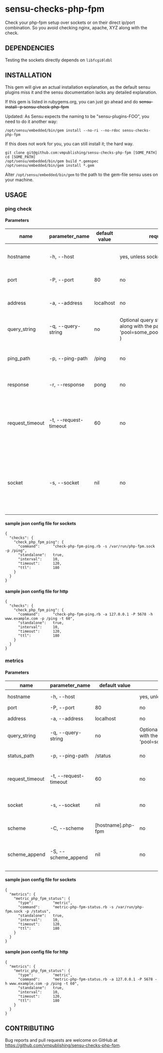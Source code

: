 # sensu-checks-php-fpm

Check your php-fpm setup over sockets or on their direct ip/port combination.
So you avoid checking nginx, apache, XYZ along with the check.

## DEPENDENCIES

Testing the sockets directly depends on `libfcgi0ldbl`


## INSTALLATION

This gem will give an actual installation explanation, as the default sensu plugins miss it and the sensu documentation lacks any detailed explanation.

If this gem is listed in rubygems.org, you can just go ahead and do
~~sensu-install -p sensu-check-php-fpm~~


Updated:
As Sensu expects the naming to be "sensu-plugins-FOO", you need to do it another way:
```
/opt/sensu/embedded/bin/gem install --no-ri --no-rdoc sensu-checks-php-fpm
```

If this does not work for you, you can still install it; the hard way.
```
git clone git@github.com:vmpublishing/sensu-checks-php-fpm [SOME_PATH]
cd [SOME_PATH]
/opt/sensu/embedded/bin/gem build *.gemspec
/opt/sensu/embedded/bin/gem install *.gem
```

Alter `/opt/sensu/embedded/bin/gem` to the path to the gem-file sensu uses on your machine.


## USAGE

### ping check

#### Parameters

| name | parameter_name | default value | required | description |
|------|----------------|---------------|----------|-------------|
| hostname | -h, --host |  | yes, unless socket is set | This sets the "Host: " HTTP header for the request |
| port | -P, --port | 80 | no | The port of php-fpm to connect to |
| address | -a, --address | localhost | no | The address of php-fpm to connect to. Hostname or IP |
| query_string | -q, --query-string | no | Optional query string to send along with the path (ie. 'pool=some_pool&sticky_flag=foo' ) |
| ping_path | -p, --ping-path | /ping | no | The configured path, where the ping resides. Check your pool config. |
| response | -r, --response | pong | no | The configured response to the ping request |
| request_timeout | -t, --request-timeout | 60 | no | HTTP request timeout. When the sensu timeout is greater than this and this timeout is reached, it will produce a critical error |
| socket | -s, --socket | nil | no | Check ping over the socket, instead over http. This renders 'hostname', 'port', 'address' and 'request_timeout' useless |

#### sample json config file for sockets
```
{
  "checks": {
    "check_php_fpm_ping": {
      "command":      "check-php-fpm-ping.rb -s /var/run/php-fpm.sock -p /ping",
      "standalone":   true,
      "interval":     10,
      "timeout":      120,
      "ttl":          180
    }
  }
}
```

#### sample json config file for http
```
{
  "checks": {
    "check_php_fpm_ping": {
      "command":      "check-php-fpm-ping.rb -a 127.0.0.1 -P 5678 -h www.example.com -p /ping -t 60",
      "standalone":   true,
      "interval":     10,
      "timeout":      120,
      "ttl":          180
    }
  }
}
```

### metrics

#### Parameters

| name | parameter_name | default value | required | description |
|------|----------------|---------------|----------|-------------|
| hostname | -h, --host |  | yes, unless socket is set | This sets the "Host: " HTTP header for the request |
| port | -P, --port | 80 | no | The port of php-fpm to connect to |
| address | -a, --address | localhost | no | The address of php-fpm to connect to. Hostname or IP |
| query_string | -q, --query-string | no | Optional query string to send along with the path (ie. 'pool=some_pool&sticky_flag=foo') |
| status_path | -p, --ping-path | /status | no | The configured path, where the status resides. Check your pool config. |
| request_timeout | -t, --request-timeout | 60 | no | HTTP request timeout. When the sensu timeout is greater than this and this timeout is reached, it will produce a critical error |
| socket | -s, --socket | nil | no | Check ping over the socket, instead over http. This renders 'hostname', 'port', 'address' and 'request_timeout' useless |
| scheme | -C, --scheme | [hostname].php-fpm | no | Metric naming scheme, text to prepend to metric and scheme_append |
| scheme_append | -S, --scheme_append | nil | no | Set a string that will be placed right after the host identification and the script identification but before the measurements (ie. hostname.php-fpm.scheme_append.slow_requests) |

#### sample json config file for sockets
```
{
  "metrics": {
    "metric_php_fpm_status": {
      "type":         "metric",
      "command":      "metric-php-fpm-status.rb -s /var/run/php-fpm.sock -p /status",
      "standalone":   true,
      "interval":     10,
      "timeout":      120,
      "ttl":          180
    }
  }
}
```

#### sample json config file for http
```
{
  "metrics": {
    "metric_php_fpm_status": {
      "type":         "metric",
      "command":      "metric-php-fpm-status.rb -a 127.0.0.1 -P 5678 -h www.example.com -p /ping -t 60",
      "standalone":   true,
      "interval":     10,
      "timeout":      120,
      "ttl":          180
    }
  }
}
```


## CONTRIBUTING

Bug reports and pull requests are welcome on GitHub at https://github.com/vmpublishing/sensu-checks-php-fpm.

